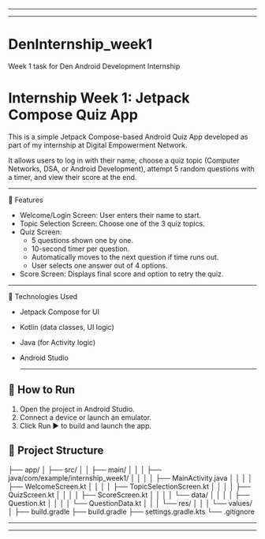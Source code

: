 -----------------------------------------------------------------------------------
-----------------------------------------------------------------------------------
# DenInternship_week1
Week 1 task for Den Android Development Internship
# Internship Week 1: Jetpack Compose Quiz App

This is a simple Jetpack Compose-based Android Quiz App developed as part of my internship at Digital Empowerment Network.

It allows users to log in with their name, choose a quiz topic (Computer Networks, DSA, or Android Development), attempt 5 random questions with a timer, and view their score at the end.

---

 📱 Features

- Welcome/Login Screen: User enters their name to start.
- Topic Selection Screen: Choose one of the 3 quiz topics.
- Quiz Screen:
  - 5 questions shown one by one.
  - 10-second timer per question.
  - Automatically moves to the next question if time runs out.
  - User selects one answer out of 4 options.
- Score Screen: Displays final score and option to retry the quiz.
---

 🚀 Technologies Used

- Jetpack Compose for UI
- Kotlin (data classes, UI logic)
- Java (for Activity logic)
- Android Studio

  ---

## 📝 How to Run

1. Open the project in Android Studio.
2. Connect a device or launch an emulator.
3. Click Run ▶️ to build and launch the app.

## 📂 Project Structure


├── app/
│ ├── src/
│ │ ├── main/
│ │ │ ├── java/com/example/internship_week1/
│ │ │ │ ├── MainActivity.java
│ │ │ │ ├── WelcomeScreen.kt
│ │ │ │ ├── TopicSelectionScreen.kt
│ │ │ │ ├── QuizScreen.kt
│ │ │ │ ├── ScoreScreen.kt
│ │ │ │ └── data/
│ │ │ │ ├── Question.kt
│ │ │ │ └── QuestionData.kt
│ │ │ └── res/
│ │ │ └── values/
│ ├── build.gradle
├── build.gradle
├── settings.gradle.kts
└── .gitignore


   

-------------------------------------------------------------------
-------------------------------------------------------------------

